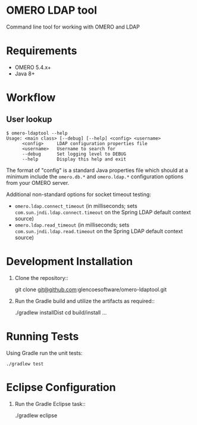 OMERO LDAP tool
===============

Command line tool for working with OMERO and LDAP

Requirements
============

* OMERO 5.4.x+
* Java 8+

Workflow
========

User lookup
-----------

```
$ omero-ldaptool --help
Usage: <main class> [--debug] [--help] <config> <username>
      <config>     LDAP configuration properties file
      <username>   Username to search for
      --debug      Set logging level to DEBUG
      --help       Display this help and exit
```

The format of "config" is a standard Java properties file which should at a
minimum include the `omero.db.*` and `omero.ldap.*` configuration
options from your OMERO server.

Additional non-standard options for socket timeout testing:

* `omero.ldap.connect_timeout` (in milliseconds; sets `com.sun.jndi.ldap.connect.timeout` on the Spring LDAP default context source)
* `omero.ldap.read_timeout` (in milliseconds; sets `com.sun.jndi.ldap.read.timeout` on the Spring LDAP default context source)

Development Installation
========================

1. Clone the repository::

    git clone git@github.com:glencoesoftware/omero-ldaptool.git

1. Run the Gradle build and utilize the artifacts as required::

    ./gradlew installDist
    cd build/install
    ...

Running Tests
=============

Using Gradle run the unit tests:

    ./gradlew test

Eclipse Configuration
=====================

1. Run the Gradle Eclipse task::

    ./gradlew eclipse

